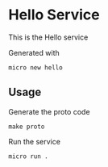 # Hello Service

This is the Hello service

Generated with

```
micro new hello
```

## Usage

Generate the proto code

```
make proto
```

Run the service

```
micro run .
```